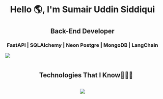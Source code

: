 <h1 align="center"> Hello 🌎, I'm Sumair Uddin Siddiqui</h1>
<h2 align="center">Back-End Developer</h2>
<h3 align="center"> FastAPI | SQLAlchemy | Neon Postgre | MongoDB | LangChain </h3>


<img src="https://user-images.githubusercontent.com/73097560/115834477-dbab4500-a447-11eb-908a-139a6edaec5c.gif">

<div id="user-content-toc">
  <ul align="center">
    <summary><h2 style="display: inline-block">Technologies That I Know👨🏻‍💻</h2></summary>
  </ul>
</div>
<!--tech stack icons-->
<p align="center">
  <a href="https://skillicons.dev">
    <img src="https://skillicons.dev/icons?i=fastapi,git,postgres,redis,github,java,mongodb,mysql,py,vscode&perline=14" />
  </a>
</p>
